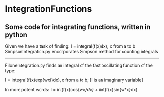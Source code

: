 # IntegrationFunctions
Some code for integrating functions, written in python
------------------------------------------------------------------------
Given we have a task of finding: I = integral(f(x)dx), x from a to b
SimpsonIntegration.py encorporates Simpson method for counting integrals

------------------------------------------------------------------------
FiloneIntegration.py finds an integral of the fast oscillating function
of the type:

I = integral(f(x)exp{w*x*i}dx), x from a to b; [i is an imaginary variable]

In more potent words:
I = int(f(x)cos{w*x}dx) + i*int(f(x)sin{w*x}dx)
